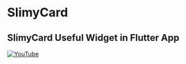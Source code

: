 # SlimyCard
## SlimyCard Useful Widget in Flutter App



[![YouTube](https://img.youtube.com/vi/Srvij3AxXXg/0.jpg)](https://youtu.be/Srvij3AxXXg "SlimyCard Useful Widget in Flutter App")
